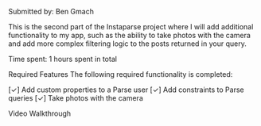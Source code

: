 Submitted by: Ben Gmach

This is the second part of the Instaparse project where I will add additional functionality to my app, such as the ability to take photos with the camera and add more complex filtering logic to the posts returned in your query.

Time spent: 1 hours spent in total

Required Features
The following required functionality is completed:

[✓] Add custom properties to a Parse user
[✓] Add constraints to Parse queries
[✓] Take photos with the camera


Video Walkthrough
